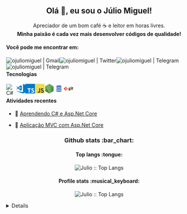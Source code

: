 <h2 align="center">Olá 👋, eu sou o Júlio Miguel!</h2>

<p align="center">Apreciador de um bom café ☕ e leitor em horas livres. <br/> <b> Minha paixão é cada vez mais desenvolver códigos de qualidade! </b> </p>

#### Você pode me encontrar em:

[ <img align="left" alt="ojuliomiguel | Gmail"  src="https://img.shields.io/badge/-Gmail-c14438?style=flat&logo=Gmail&logoColor=white&link=mailto:juliomiguelsouzacosta@gmail.com" />][gmail]
[ <img target="_blank" align="left" alt="ojuliomiguel | Twitter"  src="https://img.shields.io/badge/-Twitter-1ca0f1?style=flat&labelColor=1ca0f1&logo=twitter&logoColor=white&link=https://twitter.com/ojuliomiguel" />][twitter]
[ <img align="left" alt="ojuliomiguel | Telegram"  src="https://img.shields.io/badge/instagram-%23E4405F.svg?&style=flat&logo=instagram&logoColor=white"/>][instagram]
[ <img align="left" alt="ojuliomiguel | Telegram"  src="https://img.shields.io/badge/-Telegram-1ca0f1?style=flat&labelColor=1ca0f1&logo=telegram&logoColor=white&link=https://t.me/juliomiguelsouza" />][telegram]


<br />

#### Tecnologias

<img align="left" alt="C#" width="26px" src="https://cdn.worldvectorlogo.com/logos/c--4.svg" />
<img align="left" alt="Visual Studio Code" width="26px" src="https://raw.githubusercontent.com/github/explore/80688e429a7d4ef2fca1e82350fe8e3517d3494d/topics/visual-studio-code/visual-studio-code.png" />
<img align="left" alt="Typescript" width="26px" src="https://raw.githubusercontent.com/github/explore/78df643247d429f6cc873026c0622819ad797942/topics/typescript/typescript.png" />
<img align="left" alt="JavaScript" width="26px" src="https://raw.githubusercontent.com/github/explore/80688e429a7d4ef2fca1e82350fe8e3517d3494d/topics/javascript/javascript.png" />
<img align="left" alt="Node.js" width="26px" src="https://raw.githubusercontent.com/github/explore/80688e429a7d4ef2fca1e82350fe8e3517d3494d/topics/nodejs/nodejs.png" />
<img align="left" alt="sql" width="26px" src="https://raw.githubusercontent.com/github/explore/80688e429a7d4ef2fca1e82350fe8e3517d3494d/topics/sql/sql.png" />
<img align="left" alt="git" width="26px" src="https://raw.githubusercontent.com/github/explore/80688e429a7d4ef2fca1e82350fe8e3517d3494d/topics/git/git.png" />

<br />

#### Atividades recentes
- 🌱 [Aprendendo C# e Asp.Net Core](https://github.com/ojuliomiguel/csharp-learning)

- 🌱 [Aplicação MVC com Asp.Net Core](https://github.com/ojuliomiguel/MvcBookManager-Asp.Net-Core)


<h3 align="center">Github stats :bar_chart:</h3>


<h4 align="center">Top langs :tongue:</h4>

<p align="center">
    <img src="https://github-readme-stats.vercel.app/api/top-langs/?username=ojuliomiguel&langs_count=8&layout=compact&theme=blueberry" alt="Julio :: Top Langs" />
</p>
       
<h4 align="center">Profile stats :musical_keyboard:</h4>
            
<p align="center">
    <img src="https://github-readme-stats.vercel.app/api?username=ojuliomiguel&theme=blueberry&show_icons=true&count_private=true&include_all_commits=true&hide_title=true" alt="Julio :: Top Langs" />
</p       
        

<br />

<details>
    <h2> <summary> 📃 Curriculum </summary> </h2>

## Educação

- 📖 **Ciência da Computação**
    
    📆 2017 - 201?

    📍 **Universidade Federal de Alagoas** - Arapiraca, Alagoas, Brasil

## Experiência

- :computer: Desenvolvedor Asp.Net (backend)

    📆 jan 2021 - mar 2021

    📍 **Intelitrader** - Remoto, SP, Brasil

- :computer: Desenvolvedor backend Nodejs/TypeScript

    📆 ago 2020 - jan 2021

    📍 **MyInterCambio** - Remoto, PE, Brasil
   
- :computer: Desenvolvedor backend

    📆 jan 2020 - 202?

    📍 **PlusSoft** - Arapiraca, Alagoas, Brasil

- :computer: Projeto Web-Scraping

    📆 dezembro de 2019


</details>


<!--
**ojuliomiguel/ojuliomiguel** is a ✨ _special_ ✨ repository because its `README.md` (this file) appears on your GitHub profile.

Here are some ideas to get you started:

- 🔭 I’m currently working on ...
- 🌱 I’m currently learning ...
- 👯 I’m looking to collaborate on ...
- 🤔 I’m looking for help with ...
- 💬 Ask me about ...
- 📫 How to reach me: ...
- 😄 Pronouns: ...
- ⚡ Fun fact: ...
-->

[telegram]: https://t.me/juliomiguelsouza
[twitter]: https://twitter.com/ojuliomiguel
[gmail]: mailto:juliomiguelsouzacosta@gmailcom
[instagram]: https://www.instagram.com/juliomiguel.dev
